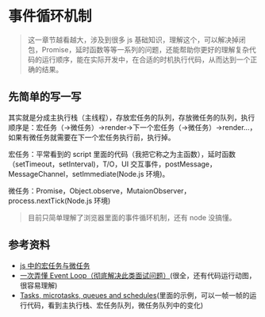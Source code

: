 # 事件循环机制

> 这一章节越看越大，涉及到很多 js 基础知识，理解这个，可以解决掉闭包，Promise，延时函数等等一系列的问题，还能帮助你更好的理解复杂代码的运行顺序，能在实际开发中，在合适的时机执行代码，从而达到一个正确的结果。

## 先简单的写一写

其实就是分成主执行栈（主线程），存放宏任务的队列，存放微任务的队列，执行顺序是：宏任务（->微任务）->render->下一个宏任务（->微任务）->render...，如果有微任务就需要在下一个宏任务执行前，执行掉。

宏任务：平常看到的 script 里面的代码（我把它称之为主函数），延时函数（setTimeout，setInterval)，T/O，UI 交互事件，postMessage，MessageChannel，setImmediate(Node.js 环境)。

微任务：Promise，Object.observe，MutaionObserver，process.nextTick(Node.js 环境)

> 目前只简单理解了浏览器里面的事件循环机制，还有 node 没搞懂。

## 参考资料

- [js 中的宏任务与微任务](https://segmentfault.com/a/1190000020225668)
- [一次弄懂 Event Loop（彻底解决此类面试问题）](https://juejin.im/post/5c3d8956e51d4511dc72c200)(很全，还有代码运行动图，很容易理解)
- [Tasks, microtasks, queues and schedules](https://jakearchibald.com/2015/tasks-microtasks-queues-and-schedules/?utm_source=html5weekly)(里面的示例，可以一帧一帧的运行代码，看到主执行栈、宏任务队列，微任务队列中的变化)
